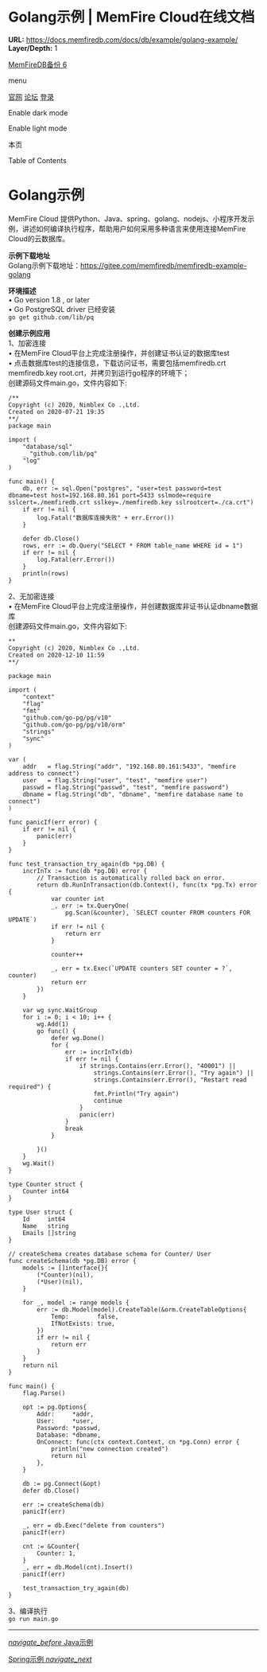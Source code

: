 # Golang示例 | MemFire Cloud在线文档

**URL:** https://docs.memfiredb.com/docs/db/example/golang-example/
**Layer/Depth:** 1

[MemFireDB备份 6](/)

menu

[官网](https://memfiredb.com/)
[论坛](https://community.memfiredb.com/)
[登录](https://cloud.memfiredb.com/auth/login)

Enable dark mode

Enable light mode

本页

Table of Contents

# Golang示例

MemFire Cloud 提供Python、Java、spring、golang、nodejs、小程序开发示例，讲述如何编译执行程序，帮助用户如何采用多种语言来使用连接MemFire Cloud的云数据库。

**示例下载地址**  
Golang示例下载地址：https://gitee.com/memfiredb/memfiredb-example-golang

**环境描述**   
• Go version 1.8 , or later  
• Go PostgreSQL driver 已经安装  
`go get github.com/lib/pq`

**创建示例应用**  
1、加密连接  
• 在MemFire Cloud平台上完成注册操作，并创建证书认证的数据库test  
• 点击数据库test的连接信息，下载访问证书，需要包括memfiredb.crt memfiredb.key root.crt，并拷贝到运行go程序的环境下；  
创建源码文件main.go，文件内容如下:

```
/**
Copyright (c) 2020, Nimblex Co .,Ltd.
Created on 2020-07-21 19:35
**/
package main

import (
	"database/sql"
	_ "github.com/lib/pq"
	"log"
)

func main() {
	db, err := sql.Open("postgres", "user=test password=test dbname=test host=192.168.80.161 port=5433 sslmode=require sslcert=./memfiredb.crt sslkey=./memfiredb.key sslrootcert=./ca.crt")
	if err != nil {
		log.Fatal("数据库连接失败" + err.Error())
	}

	defer db.Close()
	rows, err := db.Query("SELECT * FROM table_name WHERE id = 1")
	if err != nil {
		log.Fatal(err.Error())
	}
	println(rows)
}
```

2、无加密连接  
• 在MemFire Cloud平台上完成注册操作，并创建数据库非证书认证dbname数据库  
创建源码文件main.go，文件内容如下:

```
**
Copyright (c) 2020, Nimblex Co .,Ltd.
Created on 2020-12-10 11:59
**/

package main

import (
	"context"
	"flag"
	"fmt"
	"github.com/go-pg/pg/v10"
	"github.com/go-pg/pg/v10/orm"
	"strings"
	"sync"
)

var (
	addr   = flag.String("addr", "192.168.80.161:5433", "memfire address to connect")
	user   = flag.String("user", "test", "memfire user")
	passwd = flag.String("passwd", "test", "memfire password")
	dbname = flag.String("db", "dbname", "memfire database name to connect")
)

func panicIf(err error) {
	if err != nil {
		panic(err)
	}
}

func test_transaction_try_again(db *pg.DB) {
	incrInTx := func(db *pg.DB) error {
		// Transaction is automatically rolled back on error.
		return db.RunInTransaction(db.Context(), func(tx *pg.Tx) error {
			var counter int
			_, err := tx.QueryOne(
				pg.Scan(&counter), `SELECT counter FROM counters FOR UPDATE`)
			if err != nil {
				return err
			}

			counter++

			_, err = tx.Exec(`UPDATE counters SET counter = ?`, counter)
			return err
		})
	}

	var wg sync.WaitGroup
	for i := 0; i < 10; i++ {
		wg.Add(1)
		go func() {
			defer wg.Done()
			for {
				err := incrInTx(db)
				if err != nil {
					if strings.Contains(err.Error(), "40001") ||
						strings.Contains(err.Error(), "Try again") ||
						strings.Contains(err.Error(), "Restart read required") {
						fmt.Println("Try again")
						continue
					}
					panic(err)
				}
				break
			}

		}()
	}
	wg.Wait()
}

type Counter struct {
	Counter int64
}

type User struct {
	Id     int64
	Name   string
	Emails []string
}

// createSchema creates database schema for Counter/ User
func createSchema(db *pg.DB) error {
	models := []interface{}{
		(*Counter)(nil),
		(*User)(nil),
	}

	for _, model := range models {
		err := db.Model(model).CreateTable(&orm.CreateTableOptions{
			Temp:        false,
			IfNotExists: true,
		})
		if err != nil {
			return err
		}
	}
	return nil
}

func main() {
	flag.Parse()

	opt := pg.Options{
		Addr:     *addr,
		User:     *user,
		Password: *passwd,
		Database: *dbname,
		OnConnect: func(ctx context.Context, cn *pg.Conn) error {
			println("new connection created")
			return nil
		},
	}

	db := pg.Connect(&opt)
	defer db.Close()

	err := createSchema(db)
	panicIf(err)

	_, err = db.Exec("delete from counters")
	panicIf(err)

	cnt := &Counter{
		Counter: 1,
	}
	_, err = db.Model(cnt).Insert()
	panicIf(err)

	test_transaction_try_again(db)
}
```

3、编译执行   
`go run main.go`

---

[*navigate\_before* Java示例](/docs/db/example/java-example/)

[Spring示例 *navigate\_next*](/docs/db/example/spring-example/)
